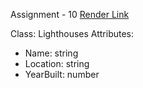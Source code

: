Assignment - 10 
[Render Link](https://s24wb42suravarapu.onrender.com)

Class: Lighthouses
Attributes:
- Name: string
- Location: string
- YearBuilt: number



